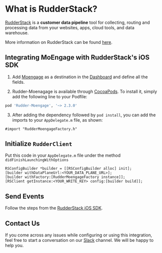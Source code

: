 # What is RudderStack?

[RudderStack](https://rudderstack.com/) is a **customer data pipeline** tool for collecting, routing and processing data from your websites, apps, cloud tools, and data warehouse.

More information on RudderStack can be found [here](https://github.com/rudderlabs/rudder-server).

## Integrating MoEngage with RudderStack's iOS SDK

1. Add [Moengage](https://app.moengage.com/) as a destination in the [Dashboard](https://app.rudderstack.com/) and define all the fields.

2. Rudder-Moenagage is available through [CocoaPods](https://cocoapods.org). To install it, simply add the following line to your Podfile:

```ruby
pod 'Rudder-Moengage', '~> 2.3.0'
```

3. After adding the dependency followed by ```pod install```, you can add the imports to your ```AppDelegate.m``` file, as shown:

```
#import "RudderMoengageFactory.h"
```

## Initialize ```RudderClient```

Put this code in your ```AppDelegate.m``` file under the method ```didFinishLaunchingWithOptions```
```
RSConfigBuilder *builder = [[RSConfigBuilder alloc] init];
[builder withDataPlaneUrl:<YOUR_DATA_PLANE_URL>];
[builder withFactory:[RudderMoengageFactory instance]];
[RSClient getInstance:<YOUR_WRITE_KEY> config:[builder build]];
```

## Send Events

Follow the steps from the [RudderStack iOS SDK](https://github.com/rudderlabs/rudder-sdk-ios).

## Contact Us

If you come across any issues while configuring or using this integration, feel free to start a conversation on our [Slack](https://resources.rudderstack.com/join-rudderstack-slack) channel. We will be happy to help you.
